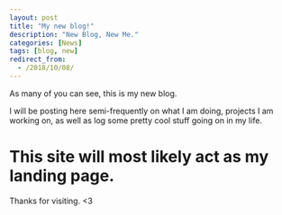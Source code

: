 ```yaml
---
layout: post
title: "My new blog!"
description: "New Blog, New Me."
categories: [News]
tags: [blog, new]
redirect_from:
  - /2018/10/08/
---
```

As many of you can see, this is my new blog.

I will be posting here semi-frequently on what I am doing, projects I am working on, as well as log some pretty cool stuff going on in my life.


# This site will most likely act as my landing page.

Thanks for visiting. <3
